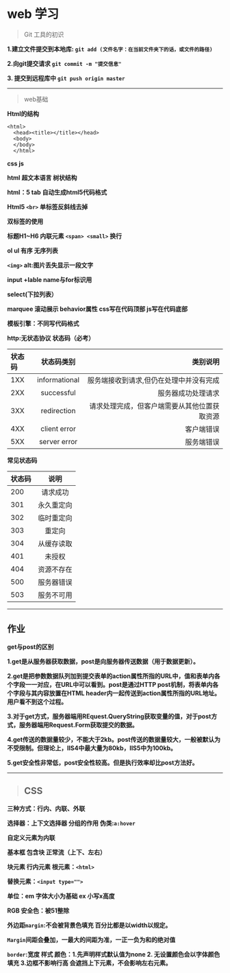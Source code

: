 # web 学习 #
>Git 工具的初识

**1.建立文件提交到本地库: ```git add (文件名字：在当前文件夹下的话，或文件的路径)```**

**2.向git提交请求 ```git commit -m "提交信息"```**

**3. 提交到远程库中 ```git push origin master```**
***

>web基础

**Html的结构**

```
<html>
  <head><title></title></head>
  <body>
  </body>
  </html>
```
**css     js**

**html 超文本语言 树状结构**

**html：5 tab 自动生成html5代码格式**

**Html5 ```<br>``` 单标签反斜线去掉**

**双标签的使用**

**标题H1~H6  内联元素 ```<span> <small>``` 换行**

**ol ul 有序 无序列表**

**```<img>``` alt:图片丢失显示一段文字**

**input +lable  name与for标识用**

**select(下拉列表）**

**marquee 滚动展示 behavior属性 css写在代码顶部 js写在代码底部**

**模板引擎：不同写代码格式**

**http:无状态协议 状态码（必考）**

| 状态码 | 状态码类别 | 类别说明 |
| :----- | :-------: | ------: |
|1XX  |informational  | 服务端接收到请求,但仍在处理中并没有完成  |
|2XX  |successful |服务器成功处理请求|
|3XX|redirection|请求处理完成，但客户端需要从其他位置获取资源|
|4XX|client error|客户端错误|
|5XX|server error|服务端错误|

**常见状态码**

|状态码|说明|
|:--|:--:|
|200|请求成功|
|301|永久重定向|
|302|临时重定向|
|303|重定向|
|304|从缓存读取|
|401|未授权|
|404|资源不存在|
|500|服务器错误|
|503|服务不可用|


***

## 作业 ##

**get与post的区别**

**1.get是从服务器获取数据，post是向服务器传送数据（用于数据更新）。**

**2.get是把参数数据队列加到提交表单的action属性所指的URL中，值和表单内各个字段一一对应，在URL中可以看到。post是通过HTTP post机制，将表单内各个字段与其内容放置在HTML header内一起传送到action属性所指的URL地址。用户看不到这个过程。**

**3.对于get方式，服务器端用REquest.QueryString获取变量的值，对于post方式，服务器端用Request.Form获取提交的数据。**

**4.get传送的数据量较少，不能大于2kb。post传送的数据量较大，一般被默认为不受限制。但理论上，IIS4中最大量为80kb，IIS5中为100kb。**

**5.get安全性非常低，post安全性较高。但是执行效率却比post方法好。**

***


>## CSS ##

**三种方式：行内、内联、外联**

**选择器：上下文选择器 分组的作用 伪类:```a:hover```**

**自定义元素为内联**

**基本框 包含块 正常流（上下、左右）**

**块元素  行内元素  根元素：```<html>```**

**替换元素：```<input type="">```**

**单位：em 字体大小为基础 ex 小写x高度**

**RGB 安全色：被51整除**

**外边距<code>margin</code>:不会被背景色填充 百分比都是以width以规定。**

**<code>Margin</code>间距会叠加，一最大的间距为准，一正一负为和的绝对值**

**<code>border</code>:宽度 样式 颜色：1.先声明样式默认值为none 2. 无设置颜色会以字体颜色填充 3.边框不影响行高 会遮挡上下元素，不会影响左右元素。**




